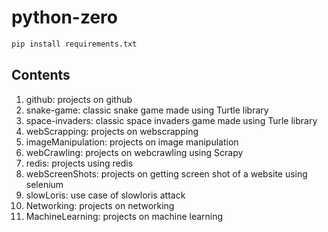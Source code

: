 # python-zero

```python
pip install requirements.txt
```

## Contents

1) github: projects on github
2) snake-game: classic snake game made using Turtle library
3) space-invaders: classic space invaders game made using Turle library
4) webScrapping: projects on webscrapping
5) imageManipulation: projects on image manipulation
6) webCrawling: projects on webcrawling using Scrapy
7) redis: projects using redis
8) webScreenShots: projects on getting screen shot of a website using selenium
9) slowLoris: use case of slowloris attack
10) Networking: projects on networking
11) MachineLearning: projects on machine learning
